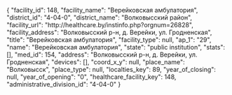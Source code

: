 {
    "facility_id": 148,
    "facility_name": "Верейковская амбулатория",
    "district_id": "4-04-0",
    "district_name": "Волковысский район",
    "facility_url": "http:\/\/healthcare.by\/instinfo.php?orgnum=26828",
    "facility_address": "Волковысский р-н, д. Верейки, ул. Гродненская",
    "title": "Верейковская амбулатория",
    "facility_type": null,
    "ap_1": "29",
    "name": "Верейковская амбулатория",
    "state": "public institution",
    "stats": [],
    "med_id": 154,
    "address": "Волковысский р-н, д. Верейки, ул. Гродненская",
    "devices": [],
    "coord_x_y": null,
    "place_name": "Волковысск",
    "place_type": null,
    "localties_key": 89,
    "year_of_closing": null,
    "year_of_opening": "0",
    "healthcare_facility_key": 148,
    "administrative_division_id": "4-04-0"
}